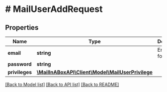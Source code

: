# # MailUserAddRequest

## Properties

Name | Type | Description | Notes
------------ | ------------- | ------------- | -------------
**email** | **string** | Email format. | 
**password** | **string** |  | 
**privileges** | [**\MailInABoxAPI\Client\Model\MailUserPrivilege**](MailUserPrivilege.md) |  | 

[[Back to Model list]](../../README.md#documentation-for-models) [[Back to API list]](../../README.md#documentation-for-api-endpoints) [[Back to README]](../../README.md)


